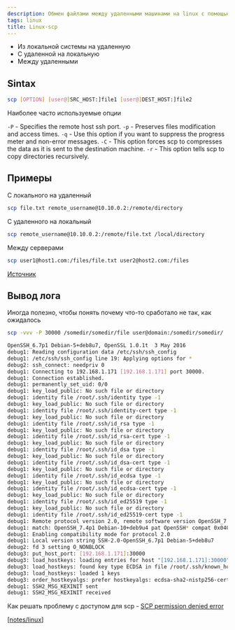 ```yaml
---
description: Обмен файлами между удаленными машинами на linux с помощью scp
tags: linux
title: Linux-scp
---
```

- Из локальной системы на удаленную
- С удаленной на локальную
- Между удаленными

## Sintax

```sh
scp [OPTION] [user@]SRC_HOST:]file1 [user@]DEST_HOST:]file2
```

Наиболее часто используемые опции

`-P` - Specifies the remote host ssh port.
`-p` - Preserves files modification and access times.
`-q` - Use this option if you want to suppress the progress meter and non-error messages.
`-C` - This option forces scp to compresses the data as it is sent to the destination machine.
`-r` - This option tells scp to copy directories recursively.

## Примеры

С локального на удаленный

```sh
scp file.txt remote_username@10.10.0.2:/remote/directory
```

С удаленного на локальный

```sh
scp remote_username@10.10.0.2:/remote/file.txt /local/directory
```

Между серверами

```sh
scp user1@host1.com:/files/file.txt user2@host2.com:/files
```

[Источник](https://linuxize.com/post/how-to-use-scp-command-to-securely-transfer-files/)

## Вывод лога

Иногда полезно, чтобы понять почему что-то сработало не так, как ожидалось

```sh
scp -vvv -P 30000 /somedir/somedir/file user@domain:/somedir/somedir/
```

```sh
OpenSSH_6.7p1 Debian-5+deb8u7, OpenSSL 1.0.1t  3 May 2016
debug1: Reading configuration data /etc/ssh/ssh_config
debug1: /etc/ssh/ssh_config line 19: Applying options for *
debug2: ssh_connect: needpriv 0
debug1: Connecting to 192.168.1.171 [192.168.1.171] port 30000.
debug1: Connection established.
debug1: permanently_set_uid: 0/0
debug1: key_load_public: No such file or directory
debug1: identity file /root/.ssh/identity type -1
debug1: key_load_public: No such file or directory
debug1: identity file /root/.ssh/identity-cert type -1
debug1: key_load_public: No such file or directory
debug1: identity file /root/.ssh/id_rsa type -1
debug1: key_load_public: No such file or directory
debug1: identity file /root/.ssh/id_rsa-cert type -1
debug1: key_load_public: No such file or directory
debug1: identity file /root/.ssh/id_dsa type -1
debug1: key_load_public: No such file or directory
debug1: identity file /root/.ssh/id_dsa-cert type -1
debug1: key_load_public: No such file or directory
debug1: identity file /root/.ssh/id_ecdsa type -1
debug1: key_load_public: No such file or directory
debug1: identity file /root/.ssh/id_ecdsa-cert type -1
debug1: key_load_public: No such file or directory
debug1: identity file /root/.ssh/id_ed25519 type -1
debug1: key_load_public: No such file or directory
debug1: identity file /root/.ssh/id_ed25519-cert type -1
debug1: Remote protocol version 2.0, remote software version OpenSSH_7.4p1 Debian-10+deb9u4
debug1: match: OpenSSH_7.4p1 Debian-10+deb9u4 pat OpenSSH* compat 0x04000000
debug1: Enabling compatibility mode for protocol 2.0
debug1: Local version string SSH-2.0-OpenSSH_6.7p1 Debian-5+deb8u7
debug2: fd 3 setting O_NONBLOCK
debug3: put_host_port: [192.168.1.171]:30000
debug3: load_hostkeys: loading entries for host "[192.168.1.171]:30000" from file "/root/.ssh/known_hosts"
debug3: load_hostkeys: found key type ECDSA in file /root/.ssh/known_hosts:7
debug3: load_hostkeys: loaded 1 keys
debug3: order_hostkeyalgs: prefer hostkeyalgs: ecdsa-sha2-nistp256-cert-v01@openssh.com,ecdsa-sha2-nistp384-cert-v01@openssh.com,ecdsa-sha2-nistp521-cert-v01@openssh.com,ecdsa-sha2-nistp256,ecdsa-sha2-nistp384,ecdsa-sha2-nistp521
debug1: SSH2_MSG_KEXINIT sent
debug1: SSH2_MSG_KEXINIT received
```

Как решать проблему с доступом для scp - [SCP permission denied error](https://cloudlinuxtech.com/scp-permission-denied/)

[[notes/linux]]

[//begin]: # "Autogenerated link references for markdown compatibility"
[notes/linux]: linux "Linux"
[//end]: # "Autogenerated link references"